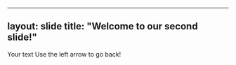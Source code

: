 ----
layout: slide 
title: "Welcome to our second slide!" 
----
Your text 
Use the left arrow to go back! 
